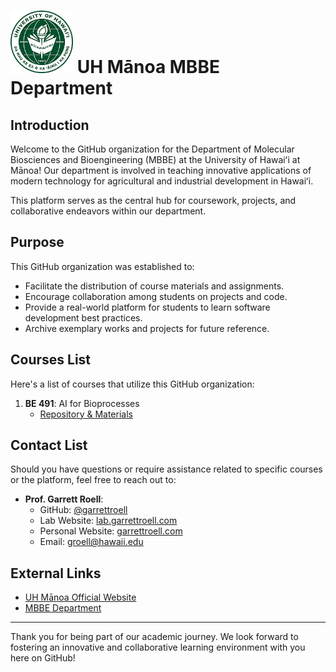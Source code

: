 


# <img src="./uh_logo.webp" alt="UH Mānoa logo" width="100" height="100"/> UH Mānoa MBBE Department 

## Introduction

Welcome to the GitHub organization for the Department of Molecular Biosciences and Bioengineering (MBBE) at the University of Hawaiʻi at Mānoa! Our department is involved in teaching innovative applications of modern technology for agricultural and industrial development in Hawaiʻi.

This platform serves as the central hub for coursework, projects, and collaborative endeavors within our department.

## Purpose

This GitHub organization was established to:

- Facilitate the distribution of course materials and assignments.
- Encourage collaboration among students on projects and code.
- Provide a real-world platform for students to learn software development best practices.
- Archive exemplary works and projects for future reference.

## Courses List

Here's a list of courses that utilize this GitHub organization:

1. **BE 491**: AI for Bioprocesses
   - [Repository & Materials](https://classroom.github.com/classrooms/148157457-be-491)

## Contact List

Should you have questions or require assistance related to specific courses or the platform, feel free to reach out to:

- **Prof. Garrett Roell**:
   - GitHub: [@garrettroell](https://github.com/garrettroell)
   - Lab Website: [lab.garrettroell.com](https://lab.garrettroell.com)
   - Personal Website: [garrettroell.com](https://garrettroell.com)
   - Email: groell@hawaii.edu

## External Links

- [UH Mānoa Official Website](https://manoa.hawaii.edu/)
- [MBBE Department](https://cms.ctahr.hawaii.edu/MBBE)

---

Thank you for being part of our academic journey. We look forward to fostering an innovative and collaborative learning environment with you here on GitHub!

